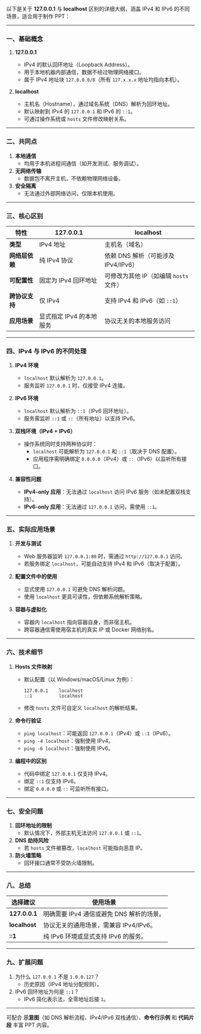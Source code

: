 以下是关于 **127.0.0.1** 与 **localhost** 区别的详细大纲，涵盖 IPv4 和 IPv6 的不同场景，适合用于制作 PPT：

---

### **一、基础概念**
1. **127.0.0.1**  
   - IPv4 的默认回环地址（Loopback Address）。  
   - 用于本地机器内部通信，数据不经过物理网络接口。  
   - 属于 IPv4 地址块 `127.0.0.0/8`（所有 `127.x.x.x` 地址均指向本机）。  

2. **localhost**  
   - 主机名（Hostname），通过域名系统（DNS）解析为回环地址。  
   - 默认映射到 IPv4 的 `127.0.0.1` 和 IPv6 的 `::1`。  
   - 可通过操作系统或 `hosts` 文件修改映射关系。  

---

### **二、共同点**
1. **本地通信**  
   - 均用于本机进程间通信（如开发测试、服务调试）。  
2. **无网络传输**  
   - 数据包不离开主机，不依赖物理网络设备。  
3. **安全隔离**  
   - 无法通过外部网络访问，仅限本机使用。  

---

### **三、核心区别**
| **特性**         | **127.0.0.1**                     | **localhost**                     |
|------------------|-----------------------------------|-----------------------------------|
| **类型**         | IPv4 地址                         | 主机名（域名）                    |
| **网络层依赖**   | 纯 IPv4 协议                      | 依赖 DNS 解析（可能涉及 IPv4/IPv6）|
| **可配置性**     | 固定为 IPv4 回环地址              | 可修改为其他 IP（如编辑 `hosts` 文件） |
| **跨协议支持**   | 仅 IPv4                           | 支持 IPv4 和 IPv6（如 `::1`）     |
| **应用场景**     | 显式指定 IPv4 的本地服务          | 协议无关的本地服务访问            |

---

### **四、IPv4 与 IPv6 的不同处理**
1. **IPv4 环境**  
   - `localhost` 默认解析为 `127.0.0.1`。  
   - 服务监听 `127.0.0.1` 时，仅接受 IPv4 连接。  

2. **IPv6 环境**  
   - `localhost` 默认解析为 `::1`（IPv6 回环地址）。  
   - 服务需监听 `::1` 或 `::`（所有地址）以支持 IPv6。  

3. **双栈环境（IPv4 + IPv6）**  
   - 操作系统同时支持两种协议时：  
     - `localhost` 可能解析为 `127.0.0.1` 和 `::1`（取决于 DNS 配置）。  
     - 应用程序需明确绑定 `0.0.0.0`（IPv4）或 `::`（IPv6）以监听所有接口。  

4. **兼容性问题**  
   - **IPv4-only 应用**：无法通过 `localhost` 访问 IPv6 服务（如未配置双栈支持）。  
   - **IPv6-only 应用**：无法通过 `127.0.0.1` 访问，需使用 `::1`。  

---

### **五、实际应用场景**
1. **开发与测试**  
   - Web 服务器监听 `127.0.0.1:80` 时，需通过 `http://127.0.0.1` 访问。  
   - 若服务绑定 `localhost`，可能自动支持 IPv4 和 IPv6（取决于配置）。  

2. **配置文件中的使用**  
   - 显式使用 `127.0.0.1` 可避免 DNS 解析问题。  
   - 使用 `localhost` 更具可读性，但依赖系统解析策略。  

3. **容器与虚拟化**  
   - 容器内 `localhost` 指向容器自身，而非宿主机。  
   - 跨容器通信需使用宿主机的真实 IP 或 Docker 网络别名。  

---

### **六、技术细节**
1. **Hosts 文件映射**  
   - 默认配置（以 Windows/macOS/Linux 为例）：  
     ```plaintext
     127.0.0.1    localhost  
     ::1          localhost  
     ```
   - 修改 `hosts` 文件可自定义 `localhost` 的解析结果。  

2. **命令行验证**  
   - `ping localhost`：可能返回 `127.0.0.1`（IPv4）或 `::1`（IPv6）。  
   - `ping -4 localhost`：强制使用 IPv4。  
   - `ping -6 localhost`：强制使用 IPv6。  

3. **编程中的区别**  
   - 代码中绑定 `127.0.0.1` 仅支持 IPv4。  
   - 绑定 `::1` 仅支持 IPv6。  
   - 绑定 `0.0.0.0` 或 `::` 可监听所有接口。  

---

### **七、安全问题**
1. **回环地址的限制**  
   - 默认情况下，外部主机无法访问 `127.0.0.1` 或 `::1`。  
2. **DNS 劫持风险**  
   - 若 `hosts` 文件被篡改，`localhost` 可能指向恶意 IP。  
3. **防火墙策略**  
   - 回环接口通常不受防火墙限制。  

---

### **八、总结**
| **选择建议**     | **使用场景**                                |
|------------------|-------------------------------------------|
| **127.0.0.1**    | 明确需要 IPv4 通信或避免 DNS 解析的场景。    |
| **localhost**    | 协议无关的通用场景，需兼容 IPv4/IPv6。      |
| **::1**          | 纯 IPv6 环境或显式支持 IPv6 的服务。        |

---

### **九、扩展问题**
1. 为什么 `127.0.0.1` 不是 `1.0.0.127`？  
   - 历史原因（IPv4 地址分配规则）。  
2. IPv6 回环地址为何是 `::1`？  
   - IPv6 简化表示法，全零地址后接 `1`。  

---

可配合 **示意图**（如 DNS 解析流程、IPv4/IPv6 双栈通信）、**命令行示例** 和 **代码片段** 丰富 PPT 内容。